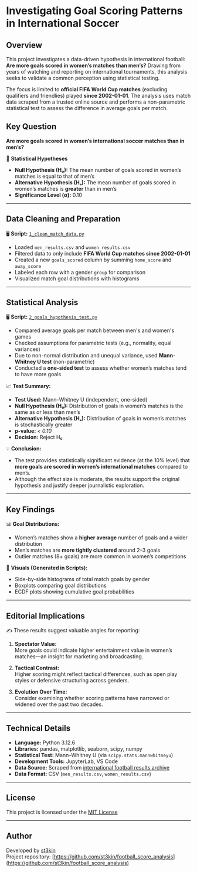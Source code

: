 # Investigating Goal Scoring Patterns in International Soccer

## Overview

This project investigates a data-driven hypothesis in international football: **Are more goals scored in women’s matches than men’s?** Drawing from years of watching and reporting on international tournaments, this analysis seeks to validate a common perception using statistical testing.

The focus is limited to **official FIFA World Cup matches** (excluding qualifiers and friendlies) played **since 2002-01-01**. The analysis uses match data scraped from a trusted online source and performs a non-parametric statistical test to assess the difference in average goals per match.

## Key Question

**Are more goals scored in women’s international soccer matches than in men’s?**

🧪 **Statistical Hypotheses**

- **Null Hypothesis (H₀):** The mean number of goals scored in women’s matches is equal to that of men’s  
- **Alternative Hypothesis (Hₐ):** The mean number of goals scored in women’s matches is **greater** than in men’s  
- **Significance Level (α):** 0.10

---

## Data Cleaning and Preparation

🖥️ **Script:** [`1_clean_match_data.py`](https://github.com/yourusername/football_score_analysis/blob/main/1_clean_match_data.py)

- Loaded `men_results.csv` and `women_results.csv`  
- Filtered data to only include **FIFA World Cup matches since 2002-01-01**  
- Created a new `goals_scored` column by summing `home_score` and `away_score`  
- Labeled each row with a gender `group` for comparison  
- Visualized match goal distributions with histograms

---

## Statistical Analysis

🖥️ **Script:** [`2_goals_hypothesis_test.py`](https://github.com/yourusername/football_score_analysis/blob/main/2_goals_hypothesis_test.py)

- Compared average goals per match between men's and women's games  
- Checked assumptions for parametric tests (e.g., normality, equal variances)  
- Due to non-normal distribution and unequal variance, used **Mann-Whitney U test** (non-parametric)  
- Conducted a **one-sided test** to assess whether women’s matches tend to have more goals

📈 **Test Summary:**

- **Test Used:** Mann–Whitney U (independent, one-sided)  
- **Null Hypothesis (H₀):** Distribution of goals in women’s matches is the same as or less than men’s  
- **Alternative Hypothesis (Hₐ):** Distribution of goals in women’s matches is stochastically greater  
- **p-value:** *< 0.10*  
- **Decision:** Reject H₀

💡 **Conclusion:**

- The test provides statistically significant evidence (at the 10% level) that **more goals are scored in women’s international matches** compared to men’s.
- Although the effect size is moderate, the results support the original hypothesis and justify deeper journalistic exploration.

---

## Key Findings

📊 **Goal Distributions:**

- Women’s matches show a **higher average** number of goals and a wider distribution  
- Men’s matches are **more tightly clustered** around 2–3 goals  
- Outlier matches (8+ goals) are more common in women’s competitions

🔎 **Visuals (Generated in Scripts):**

- Side-by-side histograms of total match goals by gender  
- Boxplots comparing goal distributions  
- ECDF plots showing cumulative goal probabilities

---

## Editorial Implications

✍️ These results suggest valuable angles for reporting:

1. **Spectator Value:**  
   More goals could indicate higher entertainment value in women’s matches—an insight for marketing and broadcasting.

2. **Tactical Contrast:**  
   Higher scoring might reflect tactical differences, such as open play styles or defensive structuring across genders.

3. **Evolution Over Time:**  
   Consider examining whether scoring patterns have narrowed or widened over the past two decades.

---

## Technical Details

- **Language:** Python 3.12.6  
- **Libraries:** pandas, matplotlib, seaborn, scipy, numpy  
- **Statistical Test:** Mann–Whitney U (via `scipy.stats.mannwhitneyu`)  
- **Development Tools:** JupyterLab, VS Code  
- **Data Source:** Scraped from [international football results archive](https://www.example-source.com)  
- **Data Format:** CSV (`men_results.csv`, `women_results.csv`)

---

## License

This project is licensed under the [MIT License](https://opensource.org/licenses/MIT)

---

## Author

Developed by [st3kin](https://github.com/st3kin)  
Project repository: [https://github.com/st3kin/football_score_analysis](https://github.com/st3kin/football_score_analysis)

